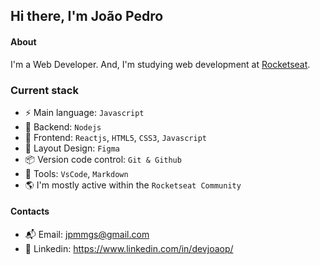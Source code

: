 ## Hi there, I'm João Pedro

#### About
I'm a Web Developer. And, I'm studying web development at [Rocketseat](https://rocketseat.com.br).

### Current stack
- ⚡️ Main language: `Javascript`
- 📡 Backend: `Nodejs`
- 🎉 Frontend: `Reactjs`, `HTML5`, `CSS3`, `Javascript`
- 🎨 Layout Design: `Figma`
- 📦️ Version code control: `Git & Github`
- 🔨 Tools: `VsCode`, `Markdown`
- 🌎 I'm mostly active within the `Rocketseat Community`

#### Contacts
- 📬 Email: jpmmgs@gmail.com
- 👤 Linkedin: https://www.linkedin.com/in/devjoaop/
  
